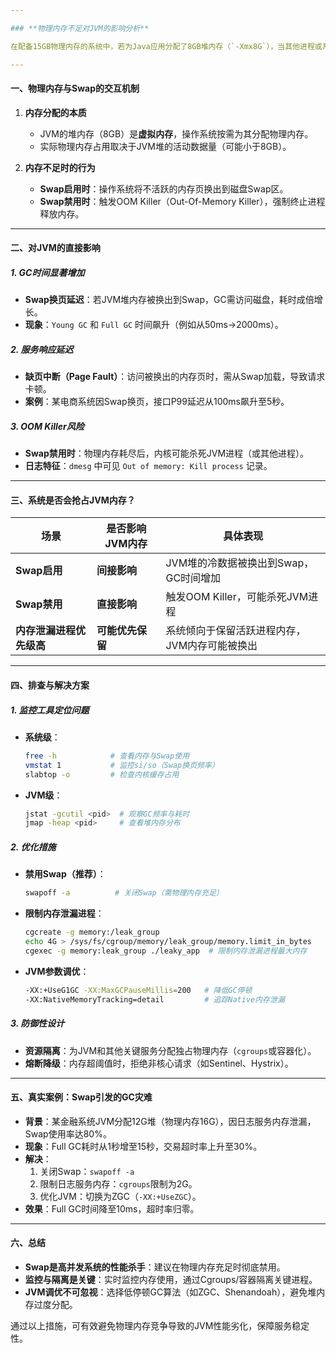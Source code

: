 ```yaml
---

### **物理内存不足对JVM的影响分析**

在配备15GB物理内存的系统中，若为Java应用分配了8GB堆内存（`-Xmx8G`），当其他进程或系统操作持续消耗物理内存（例如内存泄漏）时，会对JVM产生以下影响：

---
```


#### **一、物理内存与Swap的交互机制**

1. **内存分配的本质**  
   - JVM的堆内存（8GB）是**虚拟内存**，操作系统按需为其分配物理内存。  
   - 实际物理内存占用取决于JVM堆的活动数据量（可能小于8GB）。  

2. **内存不足时的行为**  
   - **Swap启用时**：操作系统将不活跃的内存页换出到磁盘Swap区。  
   - **Swap禁用时**：触发OOM Killer（Out-Of-Memory Killer），强制终止进程释放内存。

---

#### **二、对JVM的直接影响**

##### **1. GC时间显著增加**  
   - **Swap换页延迟**：若JVM堆内存被换出到Swap，GC需访问磁盘，耗时成倍增长。  
   - **现象**：`Young GC` 和 `Full GC` 时间飙升（例如从50ms→2000ms）。  

##### **2. 服务响应延迟**  
   - **缺页中断（Page Fault）**：访问被换出的内存页时，需从Swap加载，导致请求卡顿。  
   - **案例**：某电商系统因Swap换页，接口P99延迟从100ms飙升至5秒。  

##### **3. OOM Killer风险**  
   - **Swap禁用时**：物理内存耗尽后，内核可能杀死JVM进程（或其他进程）。  
   - **日志特征**：`dmesg` 中可见 `Out of memory: Kill process` 记录。  

---

#### **三、系统是否会抢占JVM内存？**

| **场景**               | **是否影响JVM内存**          | **具体表现**                     |  
|------------------------|-----------------------------|---------------------------------|  
| **Swap启用**           | **间接影响**                | JVM堆的冷数据被换出到Swap，GC时间增加 |  
| **Swap禁用**           | **直接影响**                | 触发OOM Killer，可能杀死JVM进程    |  
| **内存泄漏进程优先级高**| **可能优先保留**            | 系统倾向于保留活跃进程内存，JVM内存可能被换出 |  

---

#### **四、排查与解决方案**

##### **1. 监控工具定位问题**  
   - **系统级**：  
     ```bash
     free -h            # 查看内存与Swap使用
     vmstat 1           # 监控si/so（Swap换页频率）
     slabtop -o         # 检查内核缓存占用
     ```
   - **JVM级**：  
     ```bash
     jstat -gcutil <pid>  # 观察GC频率与耗时
     jmap -heap <pid>     # 查看堆内存分布
     ```

##### **2. 优化措施**  
   - **禁用Swap（推荐）**：  
     ```bash
     swapoff -a          # 关闭Swap（需物理内存充足）
     ```
   - **限制内存泄漏进程**：  
     ```bash
     cgcreate -g memory:/leak_group  
     echo 4G > /sys/fs/cgroup/memory/leak_group/memory.limit_in_bytes  
     cgexec -g memory:leak_group ./leaky_app  # 限制内存泄漏进程最大内存
     ```
   - **JVM参数调优**：  
     ```bash
     -XX:+UseG1GC -XX:MaxGCPauseMillis=200   # 降低GC停顿
     -XX:NativeMemoryTracking=detail         # 追踪Native内存泄漏
     ```

##### **3. 防御性设计**  
   - **资源隔离**：为JVM和其他关键服务分配独占物理内存（`cgroups`或容器化）。  
   - **熔断降级**：内存超阈值时，拒绝非核心请求（如Sentinel、Hystrix）。  

---

#### **五、真实案例：Swap引发的GC灾难**

- **背景**：某金融系统JVM分配12G堆（物理内存16G），因日志服务内存泄漏，Swap使用率达80%。  
- **现象**：Full GC耗时从1秒增至15秒，交易超时率上升至30%。  
- **解决**：  
  1. 关闭Swap：`swapoff -a`  
  2. 限制日志服务内存：`cgroups`限制为2G。  
  3. 优化JVM：切换为ZGC（`-XX:+UseZGC`）。  
- **效果**：Full GC时间降至10ms，超时率归零。  

---

#### **六、总结**

- **Swap是高并发系统的性能杀手**：建议在物理内存充足时彻底禁用。  
- **监控与隔离是关键**：实时监控内存使用，通过Cgroups/容器隔离关键进程。  
- **JVM调优不可忽视**：选择低停顿GC算法（如ZGC、Shenandoah），避免堆内存过度分配。  

通过以上措施，可有效避免物理内存竞争导致的JVM性能劣化，保障服务稳定性。

